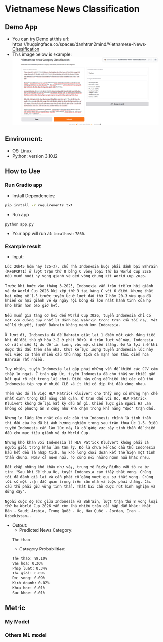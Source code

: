 # Vietnamese News Classification

## Demo App

- You can try Demo at this url: https://huggingface.co/spaces/danhtran2mind/Vietnamese-News-Classification
- This image below is example: ![Demo App Screenshot](https://github.com/danhtran2mind/Vietnamese-News-Classification/blob/main/visualization/demo_app.png)

## Enviroment:
- OS: Linux
- Python: version 3.10.12

## How to Use

### Run Gradio app
- Install Dependencies:
```bash
pip install -r requirements.txt
```
- Run app
```bash
python app.py
```
- Your app will run at: `localhost:7860`.
### Example result
- Input:
```
Lúc 20h45 hôm nay (25-3), chủ nhà Indonesia buộc phải đánh bại Bahrain (K+SPORT1) ở lượt trận thứ 8 bảng C vòng loại thứ ba World Cup 2026 nếu muốn nuôi hy vọng giành vé đến vòng chung kết World Cup 2026.

Trước khi bước vào tháng 3-2025, Indonesia vẫn tràn trề cơ hội giành vé dự World Cup 2026 khi xếp thứ 3 tại bảng C với 6 điểm. Nhưng thất bại nặng nề 1-5 trước tuyển Úc ở lượt đấu thứ 7 hôm 20-3 vừa qua đã khiến cơ hội giành vé dự ngày hội bóng đá lớn nhất hành tinh của họ khó khăn hơn bao giờ hết.

Nếu muốn gia tăng cơ hội đến World Cup 2026, tuyển Indonesia chỉ có một con đường duy nhất là đánh bại Bahrain trong trận cầu tối nay. Xét về lý thuyết, tuyển Bahrain không mạnh hơn Indonesia. 

Ở lượt đi, Indonesia đã để Bahrain giật lại 1 điểm một cách đáng tiếc khi để đối thủ gỡ hòa 2-2 ở phút 90+9. Ở trận lượt về này, Indonesia có rất nhiều lý do để tin tưởng vào một chiến thắng. Đó là lợi thế khi được thi đấu trên sân nhà. Chưa kể lực lượng tuyển Indonesia lúc này với việc có thêm nhiều cầu thủ nhập tịch đã mạnh hơn thời điểm hòa Bahrain rất nhiều.

Tuy nhiên, tuyển Indonesia lại gặp phải những vấn đề khiến các CĐV cảm thấy lo ngại. Ở trận gặp Úc, tuyển Indonesia đã cho thấy sự thiếu gắn kết quá rõ rệt trong lối chơi. Điều này cũng dễ hiểu khi các cầu thủ Indonesia tập hợp ở nhiều CLB và ít khi có dịp thi đấu cùng nhau.

Thêm vào đó là việc HLV Patrick Kluivert cho thấy ông có những hạn chế nhất định trong khả năng cầm quân. Ở trận đấu với Úc, HLV Patrick Kluivert không để lại bất kỳ dấu ấn gì. Chiến lược gia người Hà Lan không có phương án B cũng như khá chậm trong khả năng "đọc" trận đấu.

Nhưng lo lắng lớn nhất của các cầu thủ Indonesia chính là tinh thần thi đấu của họ đã bị ảnh hưởng nghiêm trọng sau trận thua Úc 1-5. Điều tuyển Indonesia cần làm lúc này là cố gắng vực dậy tinh thần để chiến đấu cho mục tiêu giành vé dự World Cup.  

Nhưng khó khăn với Indonesia là HLV Patrick Kluivert không phải là người giỏi trong khâu làm tâm lý. Đó là chưa kể các cầu thủ Indonesia hầu hết đều là nhập tịch, họ khó lòng chơi đoàn kết thể hiện một tinh thần chung. Ngay cả ngôn ngữ, họ cũng nói những ngôn ngữ khác nhau.

Bất chấp những khó khăn như vậy, trung vệ Rizky Ridho vẫn tỏ ra tự tin: "Sau khi để thua Úc, tuyển Indonesia cảm thấy thất vọng. Chúng tôi đã đánh giá lại và cần phải cố gắng vượt qua sự thất vọng. Chúng tôi có một trận đấu quan trọng trên sân nhà và buộc phải thắng. Các cầu thủ phải giữ vững tinh thần. Thất bại cần được rút kinh nghiệm và đứng dậy".

Ngoài cuộc đọ sức giữa Indonesia và Bahrain, lượt trận thứ 8 vòng loại thứ ba World Cup 2026 vẫn còn khá nhiều trận cầu hấp dẫn khác: Nhật Bản - Saudi Arabia, Trung Quốc - Úc, Hàn Quốc - Jordan, Iran - Uzbekistan….
```

- Output:
  - Predicted News Category:
  ```
  The thao
  ```
  - Category Probabilities:
  ```
  The thao: 99.10%
  Van hoa: 0.36%
  Phap luat: 0.34%
  The gioi: 0.09%
  Doi song: 0.09%
  Kinh doanh: 0.02%
  Khoa hoc: 0.01%
  Suc khoe: 0.01%
  ```
## Metric
### My Model

### Others ML model

